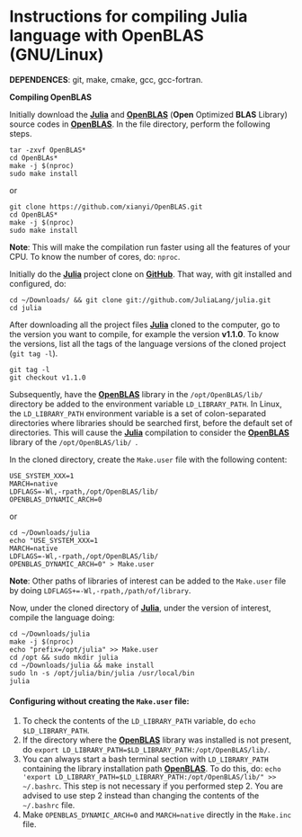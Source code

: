 # Instructions for compiling Julia language with OpenBLAS (GNU/Linux)

**DEPENDENCES**: git, make, cmake, gcc, gcc-fortran.

**Compiling OpenBLAS**

Initially download the [**Julia**](https://julialang.org/) and [**OpenBLAS**](https://www.openblas.net/) (**Open** Optimized **BLAS** Library) source codes in [**OpenBLAS**](https://www.openblas.net/). In the file directory, perform the following steps.
```
tar -zxvf OpenBLAS*
cd OpenBLAs*
make -j $(nproc)
sudo make install
```
or

```
git clone https://github.com/xianyi/OpenBLAS.git
cd OpenBLAS*
make -j $(nproc)
sudo make install
```
**Note**: This will make the compilation run faster using all the features of your CPU. To know the number of cores, do: ```nproc```.

Initially do the [**Julia**](https://julialang.org/)  project clone on [**GitHub**](https://github.com/JuliaLang/julia). That way, with git installed and configured, do:

```
cd ~/Downloads/ && git clone git://github.com/JuliaLang/julia.git
cd julia
```

After downloading all the project files [**Julia**](https://julialang.org/) cloned to the computer, go to the version you want to compile, for example the version **v1.1.0**. To know the versions, list all the tags of the language versions of the cloned project (`git tag -l`).

```
git tag -l
git checkout v1.1.0
```

Subsequently, have the [**OpenBLAS**](https://www.openblas.net/) library in the `/opt/OpenBLAS/lib/` directory be added to the environment variable `LD_LIBRARY_PATH`. In Linux, the `LD_LIBRARY_PATH` environment variable is a set of colon-separated directories where libraries should be searched first, before the default set of directories. This will cause the [**Julia**](https://julialang.org/) compilation  to consider the [**OpenBLAS**](https://www.openblas.net/) library of the `/opt/OpenBLAS/lib/ `.

In the cloned directory, create the `Make.user` file with the following content:

```
USE_SYSTEM_XXX=1
MARCH=native
LDFLAGS=-Wl,-rpath,/opt/OpenBLAS/lib/
OPENBLAS_DYNAMIC_ARCH=0
```
or

```
cd ~/Downloads/julia
echo "USE_SYSTEM_XXX=1
MARCH=native
LDFLAGS=-Wl,-rpath,/opt/OpenBLAS/lib/
OPENBLAS_DYNAMIC_ARCH=0" > Make.user
```

**Note**: Other paths of libraries of interest can be added to the `Make.user` file by doing `LDFLAGS+=-Wl,-rpath,/path/of/library`.

Now, under the cloned directory of [**Julia**](https://julialang.org/), under the version of interest, compile the language doing:

``` 
cd ~/Downloads/julia
make -j $(nproc)
echo "prefix=/opt/julia" >> Make.user
cd /opt && sudo mkdir julia 
cd ~/Downloads/julia && make install
sudo ln -s /opt/julia/bin/julia /usr/local/bin
julia
```

#### Configuring without creating the `Make.user` file:

1. To check the contents of the `LD_LIBRARY_PATH` variable, do `echo $LD_LIBRARY_PATH`.
2. If the directory where the [**OpenBLAS**](https://www.openblas.net/) library was installed is not present, do `export LD_LIBRARY_PATH=$LD_LIBRARY_PATH:/opt/OpenBLAS/lib/`.
3. You can always start a bash terminal section with `LD_LIBRARY_PATH` containing the library installation path [**OpenBLAS**](https://www.openblas.net/). To do this, do: `echo 'export LD_LIBRARY_PATH=$LD_LIBRARY_PATH:/opt/OpenBLAS/lib/" >> ~/.bashrc`. This step is not necessary if you performed step 2. You are advised to use step 2 instead than changing the contents of the `~/.bashrc` file.
4. Make `OPENBLAS_DYNAMIC_ARCH=0` and `MARCH=native` directly in the `Make.inc` file.


